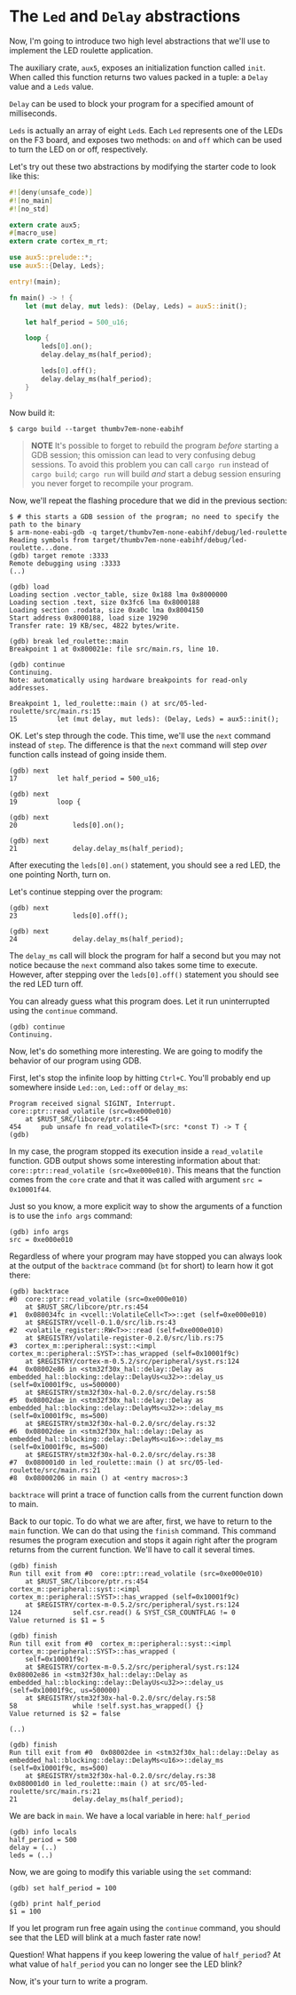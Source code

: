 # The `Led` and `Delay` abstractions

Now, I'm going to introduce two high level abstractions that we'll use to implement the LED roulette
application.

The auxiliary crate, `aux5`, exposes an initialization function called `init`. When called this
function returns two values packed in a tuple: a `Delay` value and a `Leds` value.

`Delay` can be used to block your program for a specified amount of milliseconds.

`Leds` is actually an array of eight `Led`s. Each `Led` represents one of the LEDs on the F3 board,
and exposes two methods: `on` and `off` which can be used to turn the LED on or off, respectively.

Let's try out these two abstractions by modifying the starter code to look like this:

``` rust
#![deny(unsafe_code)]
#![no_main]
#![no_std]

extern crate aux5;
#[macro_use]
extern crate cortex_m_rt;

use aux5::prelude::*;
use aux5::{Delay, Leds};

entry!(main);

fn main() -> ! {
    let (mut delay, mut leds): (Delay, Leds) = aux5::init();

    let half_period = 500_u16;

    loop {
        leds[0].on();
        delay.delay_ms(half_period);

        leds[0].off();
        delay.delay_ms(half_period);
    }
}
```

Now build it:

``` console
$ cargo build --target thumbv7em-none-eabihf
```

> **NOTE** It's possible to forget to rebuild the program *before* starting a GDB session; this
> omission can lead to very confusing debug sessions. To avoid this problem you can call `cargo run`
> instead of `cargo build`; `cargo run` will build *and* start a debug session ensuring you never
> forget to recompile your program.

Now, we'll repeat the flashing procedure that we did in the previous section:

``` console
$ # this starts a GDB session of the program; no need to specify the path to the binary
$ arm-none-eabi-gdb -q target/thumbv7em-none-eabihf/debug/led-roulette
Reading symbols from target/thumbv7em-none-eabihf/debug/led-roulette...done.
(gdb) target remote :3333
Remote debugging using :3333
(..)

(gdb) load
Loading section .vector_table, size 0x188 lma 0x8000000
Loading section .text, size 0x3fc6 lma 0x8000188
Loading section .rodata, size 0xa0c lma 0x8004150
Start address 0x8000188, load size 19290
Transfer rate: 19 KB/sec, 4822 bytes/write.

(gdb) break led_roulette::main
Breakpoint 1 at 0x800021e: file src/main.rs, line 10.

(gdb) continue
Continuing.
Note: automatically using hardware breakpoints for read-only addresses.

Breakpoint 1, led_roulette::main () at src/05-led-roulette/src/main.rs:15
15          let (mut delay, mut leds): (Delay, Leds) = aux5::init();
```

OK. Let's step through the code. This time, we'll use the `next` command instead of `step`. The
difference is that the `next` command will step *over* function calls instead of going inside them.

```
(gdb) next
17          let half_period = 500_u16;

(gdb) next
19          loop {

(gdb) next
20              leds[0].on();

(gdb) next
21              delay.delay_ms(half_period);
```

After executing the `leds[0].on()` statement, you should see a red LED, the one pointing North,
turn on.

Let's continue stepping over the program:

```
(gdb) next
23              leds[0].off();

(gdb) next
24              delay.delay_ms(half_period);
```

The `delay_ms` call will block the program for half a second but you may not notice because the
`next` command also takes some time to execute. However, after stepping over the `leds[0].off()`
statement you should see the red LED turn off.

You can already guess what this program does. Let it run uninterrupted using the `continue` command.

```
(gdb) continue
Continuing.
```

Now, let's do something more interesting. We are going to modify the behavior of our program using
GDB.

First, let's stop the infinite loop by hitting `Ctrl+C`. You'll probably end up somewhere inside
`Led::on`, `Led::off` or `delay_ms`:

```
Program received signal SIGINT, Interrupt.
core::ptr::read_volatile (src=0xe000e010)
    at $RUST_SRC/libcore/ptr.rs:454
454     pub unsafe fn read_volatile<T>(src: *const T) -> T {
(gdb)
```

In my case, the program stopped its execution inside a `read_volatile` function. GDB output shows
some interesting information about that: `core::ptr::read_volatile (src=0xe000e010)`. This means
that the function comes from the `core` crate and that it was called with argument `src =
0x10001f44`.

Just so you know, a more explicit way to show the arguments of a function is to use the `info args`
command:

```
(gdb) info args
src = 0xe000e010
```

Regardless of where your program may have stopped you can always look at the output of the
`backtrace` command (`bt` for short) to learn how it got there:

```
(gdb) backtrace
#0  core::ptr::read_volatile (src=0xe000e010)
    at $RUST_SRC/libcore/ptr.rs:454
#1  0x080034fc in <vcell::VolatileCell<T>>::get (self=0xe000e010)
    at $REGISTRY/vcell-0.1.0/src/lib.rs:43
#2  <volatile_register::RW<T>>::read (self=0xe000e010)
    at $REGISTRY/volatile-register-0.2.0/src/lib.rs:75
#3  cortex_m::peripheral::syst::<impl cortex_m::peripheral::SYST>::has_wrapped (self=0x10001f9c)
    at $REGISTRY/cortex-m-0.5.2/src/peripheral/syst.rs:124
#4  0x08002e86 in <stm32f30x_hal::delay::Delay as embedded_hal::blocking::delay::DelayUs<u32>>::delay_us (self=0x10001f9c, us=500000)
    at $REGISTRY/stm32f30x-hal-0.2.0/src/delay.rs:58
#5  0x08002dae in <stm32f30x_hal::delay::Delay as embedded_hal::blocking::delay::DelayMs<u32>>::delay_ms (self=0x10001f9c, ms=500)
    at $REGISTRY/stm32f30x-hal-0.2.0/src/delay.rs:32
#6  0x08002dee in <stm32f30x_hal::delay::Delay as embedded_hal::blocking::delay::DelayMs<u16>>::delay_ms (self=0x10001f9c, ms=500)
    at $REGISTRY/stm32f30x-hal-0.2.0/src/delay.rs:38
#7  0x080001d0 in led_roulette::main () at src/05-led-roulette/src/main.rs:21
#8  0x08000206 in main () at <entry macros>:3
```

`backtrace` will print a trace of function calls from the current function down to main.

Back to our topic. To do what we are after, first, we have to return to the `main` function. We can
do that using the `finish` command. This command resumes the program execution and stops it again
right after the program returns from the current function. We'll have to call it several times.

```
(gdb) finish
Run till exit from #0  core::ptr::read_volatile (src=0xe000e010)
    at $RUST_SRC/libcore/ptr.rs:454
cortex_m::peripheral::syst::<impl cortex_m::peripheral::SYST>::has_wrapped (self=0x10001f9c)
    at $REGISTRY/cortex-m-0.5.2/src/peripheral/syst.rs:124
124             self.csr.read() & SYST_CSR_COUNTFLAG != 0
Value returned is $1 = 5

(gdb) finish
Run till exit from #0  cortex_m::peripheral::syst::<impl cortex_m::peripheral::SYST>::has_wrapped (
    self=0x10001f9c)
    at $REGISTRY/cortex-m-0.5.2/src/peripheral/syst.rs:124
0x08002e86 in <stm32f30x_hal::delay::Delay as embedded_hal::blocking::delay::DelayUs<u32>>::delay_us (self=0x10001f9c, us=500000)
    at $REGISTRY/stm32f30x-hal-0.2.0/src/delay.rs:58
58              while !self.syst.has_wrapped() {}
Value returned is $2 = false

(..)

(gdb) finish
Run till exit from #0  0x08002dee in <stm32f30x_hal::delay::Delay as embedded_hal::blocking::delay::DelayMs<u16>>::delay_ms (self=0x10001f9c, ms=500)
    at $REGISTRY/stm32f30x-hal-0.2.0/src/delay.rs:38
0x080001d0 in led_roulette::main () at src/05-led-roulette/src/main.rs:21
21              delay.delay_ms(half_period);
```

We are back in `main`. We have a local variable in here: `half_period`

```
(gdb) info locals
half_period = 500
delay = (..)
leds = (..)
```

Now, we are going to modify this variable using the `set` command:

```
(gdb) set half_period = 100

(gdb) print half_period
$1 = 100
```

If you let program run free again using the `continue` command, you should see that the LED will
blink at a much faster rate now!

Question! What happens if you keep lowering the value of `half_period`? At what value of
`half_period` you can no longer see the LED blink?

Now, it's your turn to write a program.
